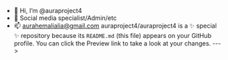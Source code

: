 - 👋 Hi, I’m @auraproject4
- 👀 Social media specialist/Admin/etc
- 📫 aurahemalialia@gmail.com
auraproject4/auraproject4 is a ✨ special ✨ repository because its `README.md` (this file) appears on your GitHub profile.
You can click the Preview link to take a look at your changes.
--->
